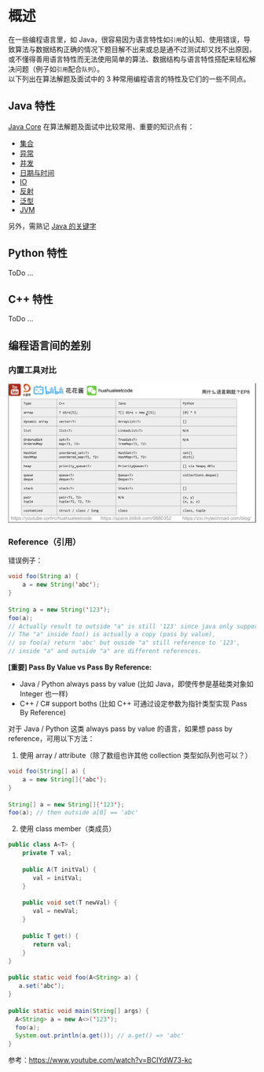 # 概述
在一些编程语言里，如 Java，很容易因为语言特性如`引用`的认知、使用错误，导致算法与数据结构正确的情况下题目解不出来或总是通不过测试却又找不出原因，或不懂得善用语言特性而无法使用简单的算法、数据结构与语言特性搭配来轻松解决问题（例子如`引用`配合`队列`）。  
以下列出在算法解题及面试中的 3 种常用编程语言的特性及它们的一些不同点。  
  
## Java 特性
[Java Core](./Java%20Core.gif) 在算法解题及面试中比较常用、重要的知识点有：  
* [集合](../Tool%20Sets/Collections.java)
* [异常](../HackerRank%20Practises/java/easy/Java%20Exception%20Handling.java)
* [并发]()
* [日期与时间](../HackerRank%20Practises/java/easy/Java%20Date%20and%20Time.java)
* [IO]()
* [反射](../HackerRank%20Practises/java/easy/Java%20Reflection%20-%20Attributes.java)
* [泛型](../HackerRank%20Practises/java/easy/Java%20Generics.java)
* [JVM]()  
  
另外，需熟记 [Java 的关键字](Java%20关键字.pdf)  
  
## Python 特性
ToDo ...  
  
## C++ 特性
ToDo ...  
  
## 编程语言间的差别
  
### 内置工具对比
![](./C++%20Java%20Python%20内置数据结构比较.png)  
  
### Reference（引用）
错误例子：  
```java
void foo(String a) {
    a = new String('abc');
}

String a = new String('123');
foo(a); 
// Actually result to outside "a" is still '123' since java only support pass by value. 
// The "a" inside foo() is actually a copy (pass by value), 
// so foo(a) return 'abc' but ouside "a" still reference to '123', 
// inside "a" and outside "a" are different references.
```
  
**[重要] Pass By Value vs Pass By Reference:**  
* Java / Python always pass by value (比如 Java，即使传参是基础类对象如 Integer 也一样)
* C++ / C# support boths (比如 C++ 可通过设定参数为指针类型实现 Pass By Reference)  
  
对于 Java / Python 这类 always pass by value 的语言，如果想 pass by reference，可用以下方法：  
1. 使用 array / attribute（除了数组也许其他 collection 类型如队列也可以？）  
```java
void foo(String[] a) {
    a = new String[]{'abc'};
}

String[] a = new String[]{'123'};
foo(a); // then outside a[0] == 'abc'
```
2. 使用 class member（类成员）  
```java
public class A<T> {
    private T val;

    public A(T initVal) {
       val = initVal;
    }

    public void set(T newVal) {
       val = newVal;
    }

    public T get() {
       return val;
    }
}

public static void foo(A<String> a) {
   a.set('abc');
}

public static void main(String[] args) {
  A<String> a = new A<>('123');
  foo(a);
  System.out.println(a.get()); // a.get() => 'abc'
}
```  
  
参考：https://www.youtube.com/watch?v=BCIYdW73-kc  
